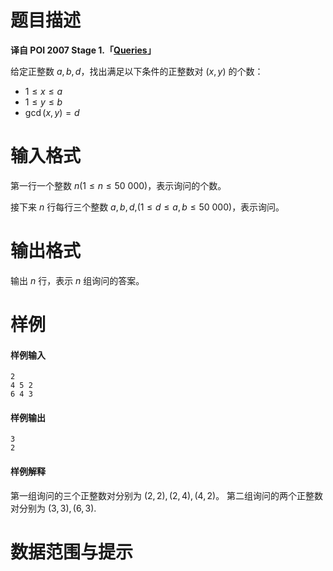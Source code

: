 
# 题目描述

**译自 POI 2007 Stage 1.「[Queries](https://szkopul.edu.pl/problemset/problem/MVjuhH4JZu17rusHweyEdyJx/site/?key=statement)」**

给定正整数 $a,b,d$，找出满足以下条件的正整数对 $(x,y)$ 的个数：
* $1 \le x \le a$
* $1 \le y \le b$
* $\gcd(x,y)=d$

# 输入格式

第一行一个整数 $n (1 \le n \le 50\ 000)$，表示询问的个数。

接下来 $n$ 行每行三个整数 $a,b,d$,$(1 \le d \le a,b \le 50\ 000)$，表示询问。

# 输出格式

输出 $n$ 行，表示 $n$ 组询问的答案。

# 样例

#### 样例输入
```plain
2
4 5 2
6 4 3
```

#### 样例输出
```plain
3
2
```

#### 样例解释
第一组询问的三个正整数对分别为 $(2,2), (2,4), (4,2)$。
第二组询问的两个正整数对分别为 $(3,3), (6,3)$.

# 数据范围与提示



